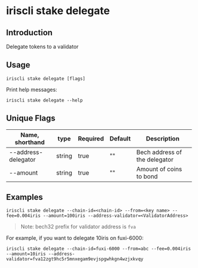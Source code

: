 # iriscli stake delegate

## Introduction

Delegate tokens to a validator

## Usage

```
iriscli stake delegate [flags]
```

Print help messages:
```
iriscli stake delegate --help
```

## Unique Flags

| Name, shorthand     | type   | Required | Default  | Description                                                         |
| --------------------| -----  | -------- | -------- | ------------------------------------------------------------------- |
| --address-delegator | string | true     | ""       | Bech address of the delegator |
| --amount            | string | true     | ""       | Amount of coins to bond |

## Examples

```
iriscli stake delegate --chain-id=<chain-id> --from=<key name> --fee=0.004iris --amount=100iris --address-validator=<ValidatorAddress>
```
> Note: bech32 prefix for validator address is `fva` 


For example, if you want to delegate 10iris on fuxi-6000:
```$xslt
iriscli stake delegate --chain-id=fuxi-6000 --from=abc --fee=0.004iris --amount=10iris --address-validator=fva12zgt9hc5r5mnxegam9evjspgwhkgn4wzjxkvqy
```